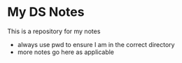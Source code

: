 # My DS Notes

This is a repository for my notes
- always use pwd to ensure I am in the correct directory
- more notes go here as applicable
